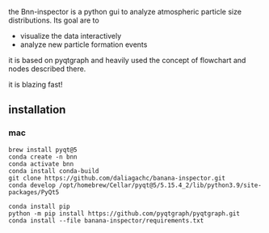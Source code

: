 the Bnn-inspector is a python gui to analyze atmospheric
particle size distributions. 
Its goal are to
 - visualize the data interactively 
 - analyze new particle formation events
 
it is based on pyqtgraph and heavily used the concept of flowchart and nodes described there. 

it is blazing fast! 

## installation
### mac 
```shell
brew install pyqt@5
conda create -n bnn
conda activate bnn
conda install conda-build
git clone https://github.com/daliagachc/banana-inspector.git
conda develop /opt/homebrew/Cellar/pyqt@5/5.15.4_2/lib/python3.9/site-packages/PyQt5

conda install pip
python -m pip install https://github.com/pyqtgraph/pyqtgraph.git
conda install --file banana-inspector/requirements.txt

```